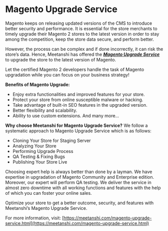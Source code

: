 # Magento Upgrade Service

Magento keeps on releasing updated versions of the CMS to introduce better security and performance. It is essential for the store merchants to timely upgrade their Magento 2 stores to the latest version in order to stay among the competition, keep the store data secure, and perform better.

However, the process can be complex and if done incorrectly, it can risk the store’s data. Hence, Meetanshi has offered the [***Magento Upgrade Service***](https://meetanshi.com/magento-upgrade-service.html) to upgrade the store to the latest version of Magento.

Let the certified Magento 2 developers handle the task of Magento upgradation while you can focus on your business strategy!

**Benefits of Magento Upgrade:**
* Enjoy extra functionalities and improved features for your store.
* Protect your store from online susceptible malware or hacking.
* Take advantage of built-in SEO features in the upgraded version.
* Better flexibility and scalability.
* Ability to use custom extensions.
And many more…

**Why choose Meetanshi for Magento Upgrade Service?**
We follow a systematic approach to Magento Upgrade Service which is as follows:

* Cloning Your Store for Staging Server
* Analyzing Your Store
* Performing Upgrade Process
* QA Testing & Fixing Bugs
* Publishing Your Store Live

Choosing expert help is always better than done by a layman. We have expertise in upgradation of Magento Community and Enterprise edition. Moreover, our expert will perform QA testing. We deliver the service in almost zero downtime with all working functions and features with the help of which you can foster your online sales.

Optimize your store to get a better outcome, security, and features with Meetanshi’s Magento Upgrade Service.

For more information, visit: [https://meetanshi.com/magento-upgrade-service.html](https://meetanshi.com/magento-upgrade-service.html)
